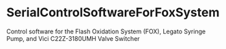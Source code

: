 # SerialControlSoftwareForFoxSystem
Control software for the Flash Oxidation System (FOX), Legato Syringe Pump, and Vici C22Z-3180UMH Valve Switcher
